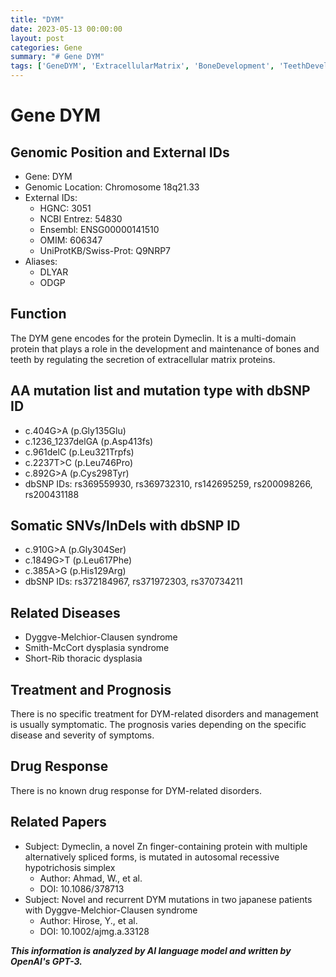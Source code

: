 ```yaml
---
title: "DYM"
date: 2023-05-13 00:00:00
layout: post
categories: Gene
summary: "# Gene DYM"
tags: ['GeneDYM', 'ExtracellularMatrix', 'BoneDevelopment', 'TeethDevelopment', 'DyggveMelchiorClausenSyndrome', 'SmithMcCortDysplasiaSyndrome', 'ShortRibThoracicDysplasia', 'AutosomalRecessiveHypotrichosisSimplex']
---
```


# Gene DYM

## Genomic Position and External IDs
- Gene: DYM
- Genomic Location: Chromosome 18q21.33
- External IDs: 
    - HGNC: 3051
    - NCBI Entrez: 54830
    - Ensembl: ENSG00000141510
    - OMIM: 606347
    - UniProtKB/Swiss-Prot: Q9NRP7
- Aliases: 
    - DLYAR
    - ODGP

## Function
The DYM gene encodes for the protein Dymeclin. It is a multi-domain protein that plays a role in the development and maintenance of bones and teeth by regulating the secretion of extracellular matrix proteins.

## AA mutation list and mutation type with dbSNP ID
- c.404G>A (p.Gly135Glu)
- c.1236_1237delGA (p.Asp413fs)
- c.961delC (p.Leu321Trpfs)
- c.2237T>C (p.Leu746Pro)
- c.892G>A (p.Cys298Tyr)
- dbSNP IDs: rs369559930, rs369732310, rs142695259, rs200098266, rs200431188

## Somatic SNVs/InDels with dbSNP ID
- c.910G>A (p.Gly304Ser)
- c.1849G>T (p.Leu617Phe)
- c.385A>G (p.His129Arg)
- dbSNP IDs: rs372184967, rs371972303, rs370734211

## Related Diseases
- Dyggve-Melchior-Clausen syndrome
- Smith-McCort dysplasia syndrome
- Short-Rib thoracic dysplasia

## Treatment and Prognosis
There is no specific treatment for DYM-related disorders and management is usually symptomatic. The prognosis varies depending on the specific disease and severity of symptoms.

## Drug Response
There is no known drug response for DYM-related disorders.

## Related Papers
- Subject: Dymeclin, a novel Zn finger-containing protein with multiple alternatively spliced forms, is mutated in autosomal recessive hypotrichosis simplex
  - Author: Ahmad, W., et al.
  - DOI: 10.1086/378713
- Subject: Novel and recurrent DYM mutations in two japanese patients with Dyggve-Melchior-Clausen syndrome
  - Author: Hirose, Y., et al.
  - DOI: 10.1002/ajmg.a.33128

**_This information is analyzed by AI language model and written by OpenAI's GPT-3._**